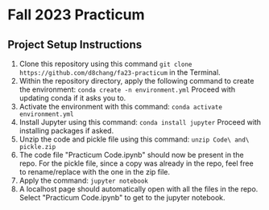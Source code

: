 # Fall 2023 Practicum

## Project Setup Instructions

1. Clone this repository using this command `git clone https://github.com/d8chang/fa23-practicum` in the Terminal.
2. Within the repository directory, apply the following command to create the environment: `conda create -n environment.yml` Proceed with updating conda if it asks you to.  
3. Activate the environment with this command: `conda activate environment.yml`
4. Install Jupyter using this command: `conda install jupyter` Proceed with installing packages if asked.
5. Unzip the code and pickle file using this command: `unzip Code\ and\ pickle.zip`
6. The code file "Practicum Code.ipynb" should now be present in the repo. For the pickle file, since a copy was already in the repo, feel free to rename/replace with the one in the zip file.
7. Apply the command: `jupyter notebook`
8. A localhost page should automatically open with all the files in the repo. Select "Practicum Code.ipynb" to get to the jupyter notebook.
